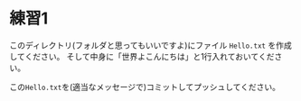 # 練習1

このディレクトリ(フォルダと思ってもいいですよ)にファイル `Hello.txt` を作成してください。
そして中身に「世界よこんにちは」と1行入れておいてください。

この`Hello.txt`を(適当なメッセージで)コミットしてプッシュしてください。
